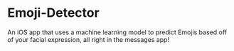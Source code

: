 # Emoji-Detector
An iOS app that uses a machine learning model to predict Emojis based off of your facial expression, all right in the messages app!
